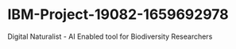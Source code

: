 # IBM-Project-19082-1659692978
Digital Naturalist - AI Enabled tool for Biodiversity Researchers

[//]: # (* https://colab.research.google.com/drive/1D4UqcT_7CVWVxuX0iDZ2lcd-7Y-I8yrU?usp=sharing)

